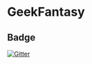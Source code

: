 # GeekFantasy

## Badge
[![Gitter](https://badges.gitter.im/Join%20Chat.svg)](https://gitter.im/PlayerTeam/GeekFantasy?utm_source=badge&utm_medium=badge&utm_campaign=pr-badge&utm_content=badge)
